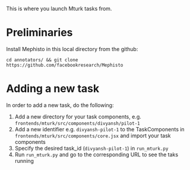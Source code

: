 This is where you launch Mturk tasks from.

# Preliminaries

Install Mephisto in this local directory from the github:

`cd annotators/ && git clone https://github.com/facebookresearch/Mephisto`

# Adding a new task

In order to add a new task, do the following:

1. Add a new directory for your task components, e.g.
   `frontends/mturk/src/components/divyansh/pilot-1`
2. Add a new identifier e.g. `divyansh-pilot-1` to the TaskComponents in
   `frontends/mturk/src/components/core.jsx` and import your task components
3. Specify the desired task_id (`divyansh-pilot-1`) in `run_mturk.py`
4. Run `run_mturk.py` and go to the corresponding URL to see the taks running
